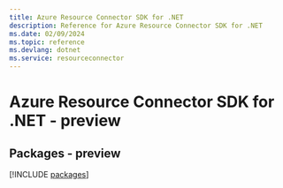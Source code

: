 ```yaml
---
title: Azure Resource Connector SDK for .NET
description: Reference for Azure Resource Connector SDK for .NET
ms.date: 02/09/2024
ms.topic: reference
ms.devlang: dotnet
ms.service: resourceconnector
---
```

# Azure Resource Connector SDK for .NET - preview
## Packages - preview
[!INCLUDE [packages](resource-connector-index.md)]